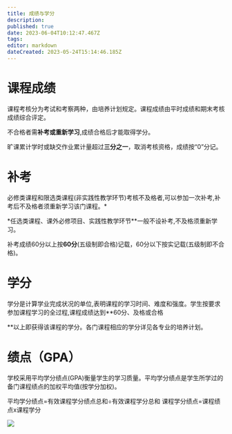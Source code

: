 ```yaml
---
title: 成绩与学分
description: 
published: true
date: 2023-06-04T10:12:47.467Z
tags: 
editor: markdown
dateCreated: 2023-05-24T15:14:46.185Z
---
```


# 课程成绩

课程考核分为考试和考察两种，由培养计划规定。课程成绩由平时成绩和期末考核成绩综合评定。

不合格者需**补考或重新学习**,成绩合格后才能取得学分。

旷课累计学时或缺交作业累计量超过**三分之一**，取消考核资格，成绩按“0”分记。

# 补考

必修类课程和限选类课程(非实践性教学环节)考核不及格者,可以参加一次补考,补考后不及格者须重新学习该门课程。*

*任选类课程、课外必修项目、实践性教学环节**一般不设补考,不及格须重新学习。

补考成绩60分以上按**60分**(五级制即合格)记载，60分以下按实记载(五级制即不合格)。

# 学分

学分是计算学业完成状况的单位,表明课程的学习时间、难度和强度。学生按要求参加课程学习的全过程,课程成绩达到**60分、及格或合格

**以上即获得该课程的学分。各门课程相应的学分详见各专业的培养计划。

# 绩点（GPA）

学校采用平均学分绩点(GPA)衡量学生的学习质量。平均学分绩点是学生所学过的备门课程绩点的加权平均值(按学分加权)。

平均学分绩点=有效课程学分绩点总和÷有效课程学分总和
课程学分绩点=课程绩点x课程学分

![](https://cdn.nlark.com/yuque/0/2021/jpeg/2760219/1625454639368-7f801797-c42d-4622-87a4-5063d8c6ac06.jpeg#clientId=ue15803e0-f647-4&from=paste&id=eogTV&originHeight=306&originWidth=721&originalType=url&ratio=1&status=done&style=none&taskId=u1150288d-2b74-474b-9531-da55b7af94f)